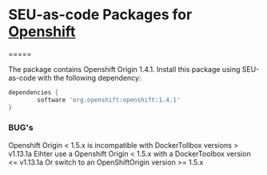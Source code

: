 # SEU-as-code Packages for [Openshift](https://www.openshift.org/)
=====

The package contains Openshift Origin 1.4.1. 
Install this package using SEU-as-code with the following dependency:
```groovy
dependencies {
		software 'org.openshift:openshift:1.4.1'
}
```

### BUG's
Openshift Origin < 1.5.x is incompatible with DockerTollbox versions > v1.13.1a
Eihter use a Openshift Origin < 1.5.x with a DockerToolbox version <= v1.13.1a
Or switch to an OpenShiftOrigin version >= 1.5.x
